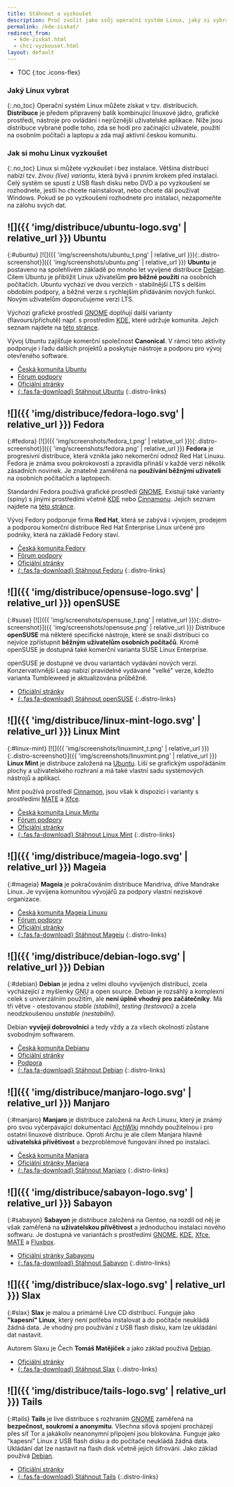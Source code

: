```yaml
---
title: Stáhnout a vyzkoušet
description: Proč zvolit jako svůj operační systém Linux, jaký si vybrat a jak se instaluje.
permalink: /kde-ziskat/
redirect_from:
  - kde-ziskat.html
  - chci-vyzkouset.html
layout: default
---
```

* TOC
{:toc .icons-flex}

### Jaký Linux vybrat
{:.no_toc}
Operační systém Linux můžete získat v tzv. distribucích. **Distribuce** je předem připravený balík kombinující linuxové jádro, grafické prostředí, nástroje pro ovládání i nejrůznější uživatelské aplikace. Níže jsou distribuce vybrané podle toho, zda se hodí pro začínající uživatele, použití na osobním počítači a laptopu a zda mají aktivní českou komunitu.

### Jak si mohu Linux vyzkoušet
{:.no_toc}
Linux si můžete vyzkoušet i bez instalace. Většina distribucí nabízí tzv. *živou (live) variantu*, která bývá i prvním krokem před instalací. Celý systém se spustí z USB flash disku nebo DVD a po vyzkoušení se rozhodnete, jestli ho chcete nainstalovat, nebo chcete dál používat Windows. Pokud se po vyzkoušení rozhodnete pro instalaci, nezapomeňte na zálohu svých dat.

<!-- Jak psát informace o distribucích
Nadpis: SVG logo + název distribuce
Snímek (*): v malé verzi na stránce a ve větším rozlišení po kliknutí
První odstavec: stručně max. na 4 řádky něco o distribuci, vytučněná jedna nebo dvě přednosti pro začátečníky
Druhý odstavec (*): různé verze, např. grafická prostředí nebo delší podpora
Třetí odstavec: kdo je autorem a vývojářem distribuce
Seznam odkazů: web české komunity, české fórum, oficiální stránky, stránka ke stažení (nejlépe v češtině)
(*) - pro prvních pár nejaktivnějších distribucí
-->

## ![]({{ 'img/distribuce/ubuntu-logo.svg' | relative_url }}) Ubuntu
{:#ubuntu}
[![]({{ 'img/screenshots/ubuntu_t.png' | relative_url }}){:.distro-screenshot}]({{ 'img/screenshots/ubuntu.png' | relative_url }})
**Ubuntu** je postaveno na spolehlivém základě po mnoho let vyvíjené distribuce [Debian](#debian). Cílem Ubuntu je přiblížit Linux uživatelům **pro běžné použití** na osobních počítačích. Ubuntu vychází ve dvou verzích - stabilnější LTS s delším obdobím podpory, a běžné verze s rychlejším přidáváním nových funkcí. Novým uživatelům doporučujeme verzi LTS.

Výchozí grafické prostředí [GNOME][GNOME] doplňují další varianty (flavours/příchutě) např. s prostředím [KDE][KDE], které udržuje komunita. Jejich seznam najdete na [této stránce](https://www.ubuntu.com/download/flavours).

Vývoj Ubuntu zajišťuje komerční společnost **Canonical**. V rámci této aktivity podporuje i řadu dalších projektů a poskytuje nástroje a podporu pro vývoj otevřeného software.

- [Česká komunita Ubuntu](https://www.ubuntu.cz/)
- [Fórum podpory](http://forum.ubuntu.cz/)
- [Oficiální stránky](https://www.ubuntu.com/)
- [<i></i>{:.fas.fa-download} Stáhnout Ubuntu](https://www.ubuntu.cz/ziskejte/stahnout)
{:.distro-links}

## ![]({{ 'img/distribuce/fedora-logo.svg' | relative_url }}) Fedora
{:#fedora}
[![]({{ 'img/screenshots/fedora_t.png' | relative_url }}){:.distro-screenshot}]({{ 'img/screenshots/fedora.png' | relative_url }})
**Fedora** je progresivní distribuce, která vznikla jako nekomerční odnož Red Hat Linuxu. Fedora je známa svou pokrokovostí a zpravidla přináší v každé verzi několik zásadních novinek. Je znatelně zaměřená na **používání běžnými uživateli** na osobních počítačích a laptopech.

Standardní Fedora používá grafické prostředí [GNOME][GNOME]. Existují také varianty (spiny) s jinými prostředími včetně [KDE][KDE] nebo [Cinnamonu][Cinnamon]. Jejich seznam najdete na [této stránce](https://spins.fedoraproject.org/).

Vývoj Fedory podporuje firma **Red Hat**, která se zabývá i vývojem, prodejem a podporou komerční distribuce Red Hat Enterprise Linux určené pro podniky, která na základě Fedory staví.

- [Česká komunita Fedory](https://mojefedora.cz/)
- [Fórum podpory](https://forum.mojefedora.cz/)
- [Oficiální stránky](https://getfedora.org/)
- [<i></i>{:.fas.fa-download} Stáhnout Fedoru](https://mojefedora.cz/jak-stahnout/)
{:.distro-links}

## ![]({{ 'img/distribuce/opensuse-logo.svg' | relative_url }}) openSUSE
{:#suse}
[![]({{ 'img/screenshots/opensuse_t.png' | relative_url }}){:.distro-screenshot}]({{ 'img/screenshots/opensuse.png' | relative_url }})
Distribuce **openSUSE** má některé specifické nástroje, které se snaží distribuci co nejvíce zpřístupnit **běžným uživatelům osobních počítačů**. Kromě openSUSE je dostupná také komerční varianta SUSE Linux Enterprise.

openSUSE je dostupné ve dvou variantách vydávání nových verzí. Konzervativnější Leap nabízí pravidelně vydávané "velké" verze, kdežto varianta Tumbleweed je aktualizována průběžně.

- [Oficiální stránky](https://www.opensuse.org/)
- [<i></i>{:.fas.fa-download} Stáhnout openSUSE](https://www.opensuse.org/)
{:.distro-links}

## ![]({{ 'img/distribuce/linux-mint-logo.svg' | relative_url }}) Linux Mint
{:#linux-mint}
[![]({{ 'img/screenshots/linuxmint_t.png' | relative_url }}){:.distro-screenshot}]({{ 'img/screenshots/linuxmint.png' | relative_url }})
**Linux Mint** je distribuce založená na [Ubuntu](#ubuntu). Liší se grafickým uspořádáním plochy a uživatelského rozhraní a má také vlastní sadu systémových nástrojů a aplikací.

Mint používá prostředí [Cinnamon][Cinnamon], jsou však k dispozici i varianty s prostředími [MATE][MATE] a [Xfce][Xfce].

- [Česká komunita Linux Mintu](https://www.linux-mint-czech.cz/)
- [Fórum podpory](https://forum.linux-mint-czech.cz/)
- [Oficiální stránky](https://www.linuxmint.com/)
- [<i></i>{:.fas.fa-download} Stáhnout Linux Mint](https://www.linux-mint-czech.cz/ke-stazeni/)
{:.distro-links}

## ![]({{ 'img/distribuce/mageia-logo.svg' | relative_url }}) Mageia
{:#mageia}
**Mageia** je pokračováním distribuce Mandriva, dříve Mandrake Linux. Je vyvíjena komunitou vývojářů za podpory vlastní neziskové organizace.

- [Česká komunita Mageia Linuxu](https://mageia.cz/)
- [Fórum podpory](https://forum.mageia.cz/)
- [Oficiální stránky](https://www.mageia.org/)
- [<i></i>{:.fas.fa-download} Stáhnout Mageiu](https://mageia.cz/stahnout-mageia/)
{:.distro-links}

## ![]({{ 'img/distribuce/debian-logo.svg' | relative_url }}) Debian
{:#debian}
**Debian** je jedna z velmi dlouho vyvíjených distribucí, zcela vycházející z myšlenky <abbr title="GNU is Not Unix">GNU</abbr> a open source. Debian je rozsáhlý a komplexní celek s univerzálním použitím, ale **není úplně vhodný pro začátečníky**. Má tři větve - otestovanou *stable (stabilní)*, *testing (testovací)* a zcela neodzkoušenou *unstable (nestabilní)*.

Debian **vyvíjejí dobrovolníci** a tedy vždy a za všech okolností zůstane svobodným softwarem.

- [Česká komunita Debianu](https://www.debian.cz/)
- [Oficiální stránky](https://www.debian.org/)
- [Podpora](https://www.debian.org/support)
- [<i></i>{:.fas.fa-download} Stáhnout Debian](https://www.debian.org/distrib/)
{:.distro-links}

## ![]({{ 'img/distribuce/manjaro-logo.svg' | relative_url }}) Manjaro
{:#manjaro}
**Manjaro** je distribuce založená na Arch Linuxu, který je známý pro svou vyčerpávající dokumentaci [ArchWiki](https://wiki.archlinux.org/) mnohdy použitelnou i pro ostatní linuxové distribuce. Oproti Archu je ale cílem Manjara hlavně **uživatelská přívětivost** a bezproblémové fungování ihned po instalaci.

- [Česká komunita Manjara](https://www.manjaro.cz/)
- [Oficiální stránky Manjara](https://manjaro.org/)
- [<i></i>{:.fas.fa-download} Stáhnout Manjaro](https://manjaro.org/get-manjaro/)
{:.distro-links}

## ![]({{ 'img/distribuce/sabayon-logo.svg' | relative_url }}) Sabayon
{:#sabayon}
**Sabayon** je distribuce založená na Gentoo, na rozdíl od něj je však zaměřená na **uživatelskou přívětivost** a jednoduchou instalaci nového softwaru. Je dostupná ve variantách s prostředími [GNOME][GNOME], [KDE][KDE], [Xfce][Xfce], [MATE][MATE] a [Fluxbox][Fluxbox].

- [Oficiální stránky Sabayonu](https://www.sabayon.org/)
- [<i></i>{:.fas.fa-download} Stáhnout Sabayon](https://www.sabayon.org/download/)
{:.distro-links}

## ![]({{ 'img/distribuce/slax-logo.svg' | relative_url }}) Slax
{:#slax}
**Slax** je malou a primárně Live CD distribucí. Funguje jako **"kapesní" Linux**, který není potřeba instalovat a do počítače neukládá žádná data. Je vhodný pro používání z USB flash disku, kam lze ukládání dat nastavit.

Autorem Slaxu je Čech **Tomáš Matějíček** a jako základ používá [Debian](#debian).

- [Oficiální stránky](https://www.slax.org/)
- [<i></i>{:.fas.fa-download} Stáhnout Slax](https://www.slax.org/)
{:.distro-links}

## ![]({{ 'img/distribuce/tails-logo.svg' | relative_url }}) Tails
{:#tails}
**Tails** je live distribuce s rozhraním [GNOME][GNOME] zaměřená na **bezpečnost, soukromí a anonymitu**. Všechna síťová spojení procházejí přes síť Tor a jakákoliv neanonymní připojení jsou blokována. Funguje jako "kapesní" Linux z USB flash disku a do počítače neukládá žádná data. Ukládání dat lze nastavit na flash disk včetně jejich šifrování. Jako základ používá [Debian](#debian).

- [Oficiální stránky](https://tails.boum.org/)
- [<i></i>{:.fas.fa-download} Stáhnout Tails](https://tails.boum.org/install/index.en.html)
{:.distro-links}


[GNOME]: https://www.gnome.org/
[KDE]: https://www.kde.org/
[Cinnamon]: https://cs.wikipedia.org/wiki/Cinnamon
[Xfce]: https://xfce.org/
[MATE]: https://mate-desktop.org/
[Fluxbox]: http://fluxbox.org/
